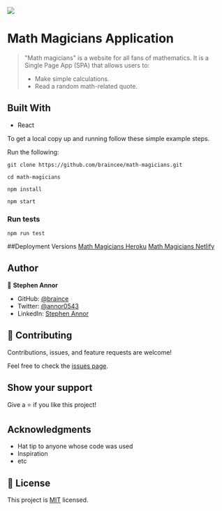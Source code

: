 ![](https://img.shields.io/badge/Microverse-blueviolet)

# Math Magicians Application

> "Math magicians" is a website for all fans of mathematics. It is a Single Page App (SPA) that allows users to:
> - Make simple calculations.
> - Read a random math-related quote.


## Built With

- React


To get a local copy up and running follow these simple example steps.

Run the following:
   ```
   git clone https://github.com/braincee/math-magicians.git

   cd math-magicians

   npm install

   npm start
   ```


### Run tests

  ```
  npm run test
  ```

##Deployment Versions
[Math Magicians Heroku]()
[Math Magicians Netlify](https://math-magicians-braincee.netlify.app/)


## Author

👤 **Stephen Annor**

- GitHub: [@braince](https://github.com/braincee/)
- Twitter: [@annor0543](https://twitter.com/annor0543/)
- LinkedIn: [Stephen Annor](https://www.linkedin.com/in/stephen-annor/)


## 🤝 Contributing

Contributions, issues, and feature requests are welcome!

Feel free to check the [issues page](https://github.com/braincee/math-magicians/issues/).

## Show your support

Give a ⭐️ if you like this project!

## Acknowledgments

- Hat tip to anyone whose code was used
- Inspiration
- etc

## 📝 License

This project is [MIT](./MIT.md) licensed.